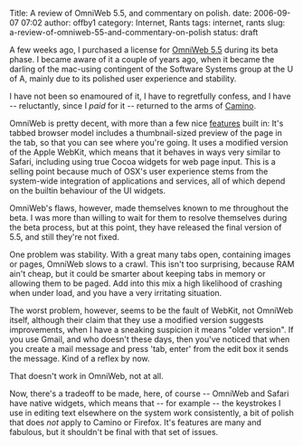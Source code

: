 Title: A review of OmniWeb 5.5, and commentary on polish.
date: 2006-09-07 07:02
author: offby1
category: Internet, Rants
tags: internet, rants
slug: a-review-of-omniweb-55-and-commentary-on-polish
status: draft

A few weeks ago, I purchased a license for [OmniWeb 5.5](http://www.omnigroup.com/applications/omniweb/) during its beta phase. I became aware of it a couple of years ago, when it became the darling of the mac-using contingent of the Software Systems group at the U of A, mainly due to its polished user experience and stability.

I have not been so enamoured of it, I have to regretfully confess, and I have -- reluctantly, since I *paid* for it -- returned to the arms of [Camino](http://www.caminobrowser.org/).

OmniWeb is pretty decent, with more than a few nice [features](http://www.omnigroup.com/applications/omniweb/gallery/) built in: It's tabbed browser model includes a thumbnail-sized preview of the page in the tab, so that you can see where you're going. It uses a modified version of the Apple WebKit, which means that it behaves in ways very similar to Safari, including using true Cocoa widgets for web page input. This is a selling point because much of OSX's user experience stems from the system-wide integration of applications and services, all of which depend on the builtin behaviour of the UI widgets.

OmniWeb's flaws, however, made themselves known to me throughout the beta. I was more than willing to wait for them to resolve themselves during the beta process, but at this point, they have released the final version of 5.5, and still they're not fixed.

One problem was stability. With a great many tabs open, containing images or pages, OmniWeb slows to a crawl. This isn't too surprising, because RAM ain't cheap, but it could be smarter about keeping tabs in memory or allowing them to be paged. Add into this mix a high likelihood of crashing when under load, and you have a very irritating situation.

The worst problem, however, seems to be the fault of WebKit, not OmniWeb itself, although their claim that they use a modified version suggests improvements, when I have a sneaking suspicion it means "older version". If you use Gmail, and who doesn't these days, then you've noticed that when you create a mail message and press 'tab, enter' from the edit box it sends the message. Kind of a reflex by now.

That doesn't work in OmniWeb, not at all.

Now, there's a tradeoff to be made, here, of course \-- OmniWeb and Safari have native widgets, which means that \-- for example \-- the keystrokes I use in editing text elsewhere on the system work consistently, a bit of polish that does *not* apply to Camino or Firefox. It's features are many and fabulous, but it shouldn't be final with that set of issues.
